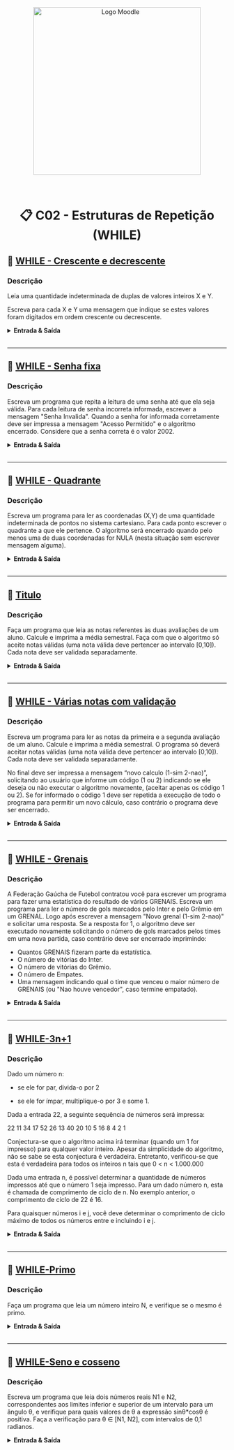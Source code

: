 <div align="center">
  <img width="384px" alt="Logo Moodle" src="https://upload.wikimedia.org/wikipedia/commons/thumb/c/c6/Moodle-logo.svg/1200px-Moodle-logo.svg.png">
</div>

<br/>
<br/>

<h1 align="center">📋 C02 - Estruturas de Repetição (WHILE)</h1>

<!-- ----- EXERCÍCIO ----- -->

## 🚀 [WHILE - Crescente e decrescente](WHILE-Crescente_e_decrescente.cpp)

<h3>Descrição</h3>
<p>
  Leia uma quantidade indeterminada de duplas de valores inteiros X e Y.

  Escreva para cada X e Y uma mensagem que indique se estes valores foram digitados em ordem crescente ou decrescente.
</p>

<details>
  <summary><strong>Entrada & Saída</strong></summary>

  <h3>Entrada</h3>
  <p>
    A entrada contém vários casos de teste. Cada caso contém dois valores inteiros X e Y. A leitura deve ser encerrada ao ser fornecido valores iguais para X e Y.
  </p>

  <h3>Saída</h3>
  <p>
    Para cada caso de teste imprima “Crescente”, caso os valores tenham sido digitados na ordem crescente, caso contrário imprima a mensagem “Decrescente”.
  </p>

  <h3>Exemplos</h3>

  ```
  ** Input **
  0 2
  3 -1
  2 2

  ** Output **
  Crescente
  Decrescente
  ```

</details>
<br/>

---

<!-- ----- EXERCÍCIO ----- -->

## 🚀 [WHILE - Senha fixa](WHILE-Senha_fixa.cpp)

<h3>Descrição</h3>
<p>
  Escreva um programa que repita a leitura de uma senha até que ela seja válida. Para cada leitura de senha incorreta informada, escrever a mensagem "Senha Invalida". Quando a senha for informada corretamente deve ser impressa a mensagem "Acesso Permitido" e o algoritmo encerrado. Considere que a senha correta é o valor 2002.
</p>

<details>
  <summary><strong>Entrada & Saída</strong></summary>

  <h3>Entrada</h3>
  <p>
    A entrada é composta por vários casos de testes contendo valores inteiros.
  </p>

  <h3>Saída</h3>
  <p>
    Para cada valor lido mostre a mensagem correspondente à descrição do problema.
  </p>

  <h3>Exemplos</h3>

  ```
  ** Input **
  2200
  1020
  2022
  2002

  ** Output **
  Senha Invalida
  Senha Invalida
  Senha Invalida
  Acesso Permitido
  ```

</details>
<br/>

---

<!-- ----- EXERCÍCIO ----- -->

## 🚀 [WHILE - Quadrante](WHILE-Quadrante.cpp)

<h3>Descrição</h3>
<p>
  Escreva um programa para ler as coordenadas (X,Y) de uma quantidade indeterminada de pontos no sistema cartesiano. Para cada ponto escrever o quadrante a que ele pertence. O algoritmo será encerrado quando pelo menos uma de duas coordenadas for NULA (nesta situação sem escrever mensagem alguma).
</p>

<details>
  <summary><strong>Entrada & Saída</strong></summary>

  <h3>Entrada</h3>
  <p>
    A entrada contém vários casos de teste. Cada caso de teste contém 2 valores inteiros.
  </p>

  <h3>Saída</h3>
  <p>
    Para cada caso de teste mostre em qual quadrante do sistema cartesiano se encontra a coordenada lida, conforme o exemplo.
  </p>

  <h3>Exemplos</h3>

  ```
  ** Input **
  2 2
  3 -2
  -8 -1
  -7 1
  0 2

  ** Output **
  primeiro
  quarto
  terceiro
  segundo
  ```

</details>
<br/>

---

<!-- ----- EXERCÍCIO ----- -->

## 🚀 [Titulo](Link)

<h3>Descrição</h3>
<p>
  Faça um programa que leia as notas referentes às duas avaliações de um aluno. Calcule e imprima a média semestral. Faça com que o algoritmo só aceite notas válidas (uma nota válida deve pertencer ao intervalo [0,10]). Cada nota deve ser validada separadamente.
</p>

<details>
  <summary><strong>Entrada & Saída</strong></summary>

  <h3>Entrada</h3>
  <p>
    A entrada contém vários valores reais, positivos ou negativos. O programa deve ser encerrado quando forem lidas duas notas válidas.
  </p>

  <h3>Saída</h3>
  <p>
  Se uma nota inválida  for lida, deve ser impressa a mensagem "nota invalida".

  Quando duas notas válidas forem lidas, deve ser impressa a mensagem "media = " seguido do valor do cálculo. O valor deve ser apresentado com duas casas após o ponto decimal.
  </p>

  <h3>Exemplos</h3>

  ```
  ** Input **
  -3.5
  3.5
  11.0
  10.0

  ** Output **
  nota invalida
  nota invalida
  media = 6.75
  ```

</details>
<br/>

---

<!-- ----- EXERCÍCIO ----- -->

## 🚀 [WHILE - Várias notas com validação](WHILE-Varias_notas_com_validacao.cpp)

<h3>Descrição</h3>
<p>
  Escreva um programa para ler as notas da primeira e a segunda avaliação de um aluno. Calcule e imprima a média semestral. O programa só deverá aceitar notas válidas (uma nota válida deve pertencer ao intervalo [0,10]). Cada nota deve ser validada separadamente.

  No final deve ser impressa a mensagem “novo calculo (1-sim 2-nao)”, solicitando ao usuário que informe um código (1 ou 2) indicando se ele deseja ou não executar o algoritmo novamente, (aceitar apenas os código 1 ou 2). Se for informado o código 1 deve ser repetida a execução de todo o programa para permitir um novo cálculo, caso contrário o programa deve ser encerrado.
</p>

<details>
  <summary><strong>Entrada & Saída</strong></summary>

  <h3>Entrada</h3>
  <p>
    O arquivo de entrada contém vários valores reais, positivos ou negativos. Quando forem lidas duas notas válidas, deve ser lido um valor inteiro X. O programa deve parar quando o valor lido para este X for igual a 2.
  </p>

  <h3>Saída</h3>
  <p>
  Se uma nota inválida for lida, deve ser impressa a mensagem “nota invalida”. Quando duas notas válidas forem lidas, deve ser impressa a mensagem “media = ” seguido do valor do cálculo.

  Antes da leitura de X deve ser impressa a mensagem "novo calculo (1-sim 2-nao)" e esta mensagem deve ser apresentada novamente se o valor da entrada padrão para X for menor do que 1 ou maior do que 2, conforme o exemplo abaixo.

  A média deve ser impressa com dois dígitos após o ponto decimal.
  </p>

  <h3>Exemplos</h3>

  ```
  ** Input **
  -3.5
  3.5
  11.0
  10.0
  7
  1
  8.0
  9.0
  2

  ** Output **
  nota invalida
  nota invalida
  media = 6.75
  novo calculo (1-sim 2-nao)
  novo calculo (1-sim 2-nao)
  media = 8.50
  novo calculo (1-sim 2-nao)
  ```

</details>
<br/>

---

<!-- ----- EXERCÍCIO ----- -->

## 🚀 [WHILE - Grenais](WHILE-Grenais.cpp)

<h3>Descrição</h3>
<p>
  A Federação Gaúcha de Futebol contratou você para escrever um programa para fazer uma estatística do resultado de vários GRENAIS. Escreva um programa para ler o número de gols marcados pelo Inter e pelo Grêmio em um GRENAL. Logo após escrever a mensagem "Novo grenal (1-sim 2-nao)" e solicitar uma resposta. Se a resposta for 1, o algoritmo deve ser executado novamente solicitando o número de gols marcados pelos times em uma nova partida, caso contrário deve ser encerrado imprimindo:

  - Quantos GRENAIS fizeram parte da estatística.
  - O número de vitórias do Inter.
  - O número de vitórias do Grêmio.
  - O número de Empates.
  - Uma mensagem indicando qual o time que venceu o maior número de GRENAIS (ou "Nao houve vencedor", caso termine empatado).
</p>

<details>
  <summary><strong>Entrada & Saída</strong></summary>

  <h3>Entrada</h3>
  <p>
    O arquivo de entrada contém 2 valores inteiros, correspondentes aos gols marcados pelo Inter e pelo Grêmio respectivamente. Em seguida háverá um inteiro (1 ou 2), correspondente à repetição do programa.
  </p>

  <h3>Saída</h3>
  <p>
    Após cada leitura dos gols, deve ser impressa a mensagem "Novo grenal (1-sim 2-nao)". Quando o algoritmo for encerrado devem ser mostradas as estatísticas conforme a descrição apresentada acima. Obs: a palavra "Gremio" deve ser impressa sem acento, conforme o exemplo abaixo.
  </p>

  <h3>Exemplos</h3>

  ```
  ** Input **
  3 2
  1
  2 3
  1
  3 1
  2

  ** Output **
  Novo grenal (1-sim 2-nao)
  Novo grenal (1-sim 2-nao)
  Novo grenal (1-sim 2-nao)
  3 grenais
  Inter: 2
  Gremio: 1
  Empates: 0
  Inter venceu mais
  ```

</details>
<br/>

---

<!-- ----- EXERCÍCIO ----- -->

## 🚀 [WHILE-3n+1](WHILE-3n+1.cpp)

<h3>Descrição</h3>
<p>
  Dado um número n:

  - se ele for par, divida-o por 2

  - se ele for ímpar, multiplique-o por 3 e some 1.

  Dada a entrada 22, a seguinte sequência de números será impressa:

  22 11 34 17 52 26 13 40 20 10 5 16 8 4 2 1

  Conjectura-se que o algoritmo acima irá terminar (quando um 1 for impresso) para qualquer valor inteiro. Apesar da simplicidade do algoritmo, não se sabe se esta conjectura é verdadeira. Entretanto, verificou-se que esta é verdadeira para todos os inteiros n tais que 0 < n < 1.000.000

  Dada uma entrada n, é possível determinar a quantidade de números impressos até que o número 1 seja impresso. Para um dado número n, esta é chamada de comprimento de ciclo de n. No exemplo anterior, o comprimento de ciclo de 22 é 16.

  Para quaisquer números i e j, você deve determinar o comprimento de ciclo máximo de todos os números entre e incluindo i e j.
</p>

<details>
  <summary><strong>Entrada & Saída</strong></summary>

  <h3>Entrada</h3>
  <p>
    A entrada irá consistir de um par de inteiros i e j. Todos os inteiros serão menores que 10000 e maiores que 0. Você pode assumir que nenhuma operação irá produzir um overflow para inteiros de 32 bits.
  </p>

  <h3>Saída</h3>
  <p>
    A saída deve apresentar i, j, e o maior comprimento de ciclo para os inteiros entre e incluindo i e j. Estes três números devem mostrados em uma única linha, e devem estar separados por um espaço em branco. Os inteiros i e j devem aparecer na saída na mesma ordem na qual apareceram na entrada.
  </p>

  <h3>Exemplos</h3>

  ```
  ** Input **
  1 10
  100 200

  ** Output **
  1 10 20
  100 200 125
  ```

</details>
<br/>

---

<!-- ----- EXERCÍCIO ----- -->

## 🚀 [WHILE-Primo](WHILE-Primo.cpp)

<h3>Descrição</h3>
<p>
  Faça um programa que leia um número inteiro N, e verifique se o mesmo é primo.
</p>

<details>
  <summary><strong>Entrada & Saída</strong></summary>

  <h3>Entrada</h3>
  <p>
    Um inteiro N (N <= 1000)
  </p>

  <h3>Saída</h3>
  <p>
    Se N for primo, o programa deve apresentar a mensagem "primo", senão, o programa deve apresentar a mensagem "nao e primo".
  </p>

  <h3>Exemplos</h3>

  ```
  ** Input **
  1
  4
  13
  243

  ** Output **
  primo
  nao e primo
  primo
  nao e primo
  ```

</details>
<br/>

---

<!-- ----- EXERCÍCIO ----- -->

## 🚀 [WHILE-Seno e cosseno](WHILE-Seno_e_cosseno.cpp)

<h3>Descrição</h3>
<p>
  Escreva um programa que leia dois números reais N1 e N2, correspondentes aos limites inferior e superior de um intervalo para um ângulo θ, e verifique para quais valores de θ a expressão sinθ*cosθ é positiva. Faça a verificação para θ ∈ [N1, N2], com intervalos de 0,1 radianos.
</p>

<details>
  <summary><strong>Entrada & Saída</strong></summary>

  <h3>Entrada</h3>
  <p>
    Dois valores reais N1 e N2, sendo que N1 < N2.
  </p>

  <h3>Saída</h3>
  <p>
    O programa deve apresentar o intervalo onde a expressão sinθ*cosθ é positiva. Os limites inferior e superior do intervalo devem ser apresentados com 1 casa decimal.
  </p>

  <h3>Exemplos</h3>

  ```
  ** Input **
  0 2
  3 5

  ** Output **
  0.1 a 1.5
  3.2 a 4.7
  ```

</details>
<br/>
